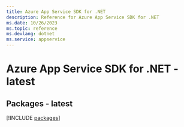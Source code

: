 ```yaml
---
title: Azure App Service SDK for .NET
description: Reference for Azure App Service SDK for .NET
ms.date: 10/26/2023
ms.topic: reference
ms.devlang: dotnet
ms.service: appservice
---
```

# Azure App Service SDK for .NET - latest
## Packages - latest
[!INCLUDE [packages](app-service-index.md)]